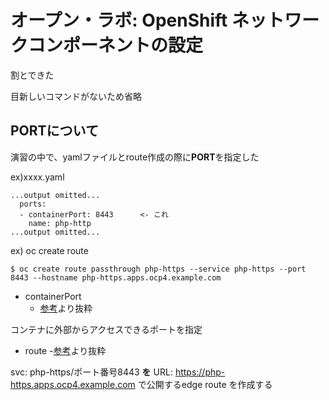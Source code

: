 # オープン・ラボ: OpenShift ネットワークコンポーネントの設定

割とできた

目新しいコマンドがないため省略

## PORTについて

演習の中で、yamlファイルとroute作成の際に**PORT**を指定した

ex)xxxx.yaml

```
...output omitted...
  ports:
  - containerPort: 8443      <- これ
    name: php-http
...output omitted...
```

ex) oc create route 

```
$ oc create route passthrough php-https --service php-https --port 8443 --hostname php-https.apps.ocp4.example.com
```

- containerPort
    - [参考](https://knowledge.sakura.ad.jp/3681/)より抜粋

コンテナに外部からアクセスできるポートを指定

- route
    -[参考](https://software.fujitsu.com/jp/manual/manualfiles/m190006/j2ul2445/01z200/j2445-00-04-02-03.html)より抜粋

svc: php-https/ポート番号8443 **を** URL: https://php-https.apps.ocp4.example.com で公開するedge route を作成する